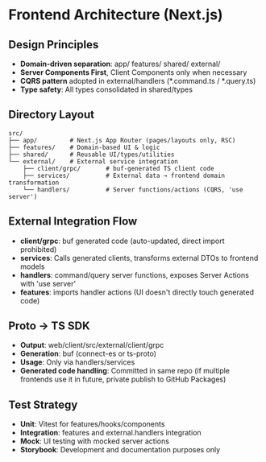 # Frontend Architecture (Next.js)

## Design Principles

- **Domain-driven separation**: app/ features/ shared/ external/
- **Server Components First**, Client Components only when necessary
- **CQRS pattern** adopted in external/handlers (*.command.ts / *.query.ts)
- **Type safety**: All types consolidated in shared/types

## Directory Layout

```
src/
├── app/         # Next.js App Router (pages/layouts only, RSC)
├── features/    # Domain-based UI & logic
├── shared/      # Reusable UI/types/utilities
└── external/    # External service integration
    ├── client/grpc/       # buf-generated TS client code
    ├── services/          # External data → frontend domain transformation
    └── handlers/          # Server functions/actions (CQRS, 'use server')
```

## External Integration Flow

- **client/grpc**: buf generated code (auto-updated, direct import prohibited)
- **services**: Calls generated clients, transforms external DTOs to frontend models
- **handlers**: command/query server functions, exposes Server Actions with 'use server'
- **features**: imports handler actions (UI doesn't directly touch generated code)

## Proto → TS SDK

- **Output**: web/client/src/external/client/grpc
- **Generation**: buf (connect-es or ts-proto)
- **Usage**: Only via handlers/services
- **Generated code handling**: Committed in same repo (if multiple frontends use it in future, private publish to GitHub Packages)

## Test Strategy

- **Unit**: Vitest for features/hooks/components
- **Integration**: features and external.handlers integration
- **Mock**: UI testing with mocked server actions
- **Storybook**: Development and documentation purposes only